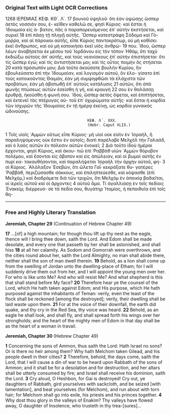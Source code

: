 ### Original Text with Light OCR Corrections

1268                                      ΙΕΡΕΜΙΑΣ                               ΚΕΦ. ΚΘ΄. Λ΄.
17 βουνοῦ ὑψηλοῦ· ὅτι ἐὰν ὑψώσῃς ὥσπερ ἀετὸς νοσσιάν σου, ἐ-
    κεῖθεν καθελῶ σε, φησὶ Κύριος· καὶ ἔσται ἡ ᾿Ιδουμαία εἰς ἀ-
    βατον, πᾶς ὁ παραπορευόμενος ἐπ᾿ αὐτὴν ἐκστήσεται, καὶ συριεῖ
18 ἐπὶ πᾶσῃ τῇ πληγῇ αὐτῆς. Ὥσπερ κατεστράφη Σόδομα καὶ Γό-
    μοῤῥα, καὶ αἱ πάροικοι αὐτῆς, εἶπε Κύριος παντοκράτωρ, οὐ μὴ
    καθίσει ἐκεῖ ἄνθρωπος, καὶ οὐ μὴ κατοικήσει ἐκεῖ υἱὸς ἀνθρώ-
19 που. ᾿Ιδοὺ, ὥσπερ λέων ἀναβήσεται ἐκ μέσου τοῦ ᾿Ιορδάνου εἰς
    τὸν τόπον ᾿Ηθὰμ, ὅτι ταχὺ ἐκδιώξω αὐτοὺς ἀπ᾿ αὐτῆς, καὶ
    τοὺς νεανίσκους ἐπ᾿ αὐτὴν ἐπιστήσεται· ὅτι τίς ὥσπερ ἐγώ;
    καὶ τίς ἀντιστήσεται μοι; καὶ τίς οὗτος ποιμὴν ὃς στήσεται
20 κατὰ πρόσωπόν μου; Διὰ τοῦτο ἀκούσατε βουλὴν Κυρίου, ἣν
    ἐβουλεύσατο ἐπὶ τὴν ᾿Ιδουμαίαν, καὶ λογισμὸν αὐτοῦ, ὃν ἐλο-
    γίσατο ἐπὶ τοὺς κατοικοῦντας Θαιμὰν, ἐὰν μὴ συμψηφθῶσι τὰ
    ἐλάχιστα τῶν προβάτων, ἐὰν μὴ ἀβατωθῇ ἐπ᾿ αὐτοὺς κατάλυσις
21 αὐτῶν, ὅτι ἀπὸ φωνῆς πτώσεως αὐτῶν ἐσείσθη ἡ γῆ, καὶ κραυγὴ
22 σου ἐν θαλάσσῃ ἐρυθρᾷ, ἠκούσθη ἡ φωνή σου. ᾿Ιδοὺ, ὥσπερ
    ἀετὸς ὄψεται, καὶ ἐπιπτήσεται, καὶ ἐκτενεῖ τὰς πτέρυγας αὐ-
    τοῦ ἐπ᾿ ὀχυρώματα αὐτῆς· καὶ ἔσται ἡ καρδία τῶν ἰσχυρῶν
    τῆς ᾿Ιδουμαίας ἐν τῇ ἡμέρᾳ ἐκείνῃ, ὡς καρδία γυναικὸς ὠδινούσης.

                                        ΚΕΦ. Λ΄. XXX.
                                        (Hebr. Caput XLIX.)

1   Τοῖς υἱοῖς ᾿Αμμὼν οὕτως εἶπε Κύριος· μὴ υἱοὶ οὐκ εἰσὶν ἐν
    ᾿Ισραὴλ, ἢ παραληψόμενος οὐκ ἔστιν ἐν αὐτοῖς; διατὶ παρέλαβε
    Μελχὸλ τὴν Γαλαάδ, καὶ ὁ λαὸς αὐτῶν ἐν πόλεσιν αὐτῶν ἐνοικεῖ;
2   Διὰ τοῦτο ἰδοὺ ἡμέραι ἔρχονται, φησὶ Κύριος, καὶ ἀκου-
    τιῶ ἐπὶ ῾Ραββὰθ υἱῶν ᾿Αμμὼν θόρυβον πολέμου, καὶ ἔσονται
    εἰς ἄβατον καὶ εἰς ἀπώλειαν, καὶ οἱ βωμοὶ αὐτῆς ἐν πυρὶ κα-
    τακαυθήσονται, καὶ παραλήψεται ᾿Ισραὴλ τὴν ἀρχὴν αὐτοῦ, φη-
3   σὶ Κύριος. ᾿Αλάλαξον ᾿Εσεβὼν, ὅτι ὤλετο Γαΐ· κεκράξατε θυ-
    γατέρες ῾Ραββὰθ, περιζώσασθε σάκκους, καὶ ἐπιληπτεύεσθε, καὶ
    κόψασθε (ἐπὶ Μελχὸμ,) καὶ διαδράμετε διὰ τῶν τριχῶν, ὅτι
    Μελχὸμ ἐν ἀποικίᾳ βαδιεῖται, οἱ ἱερεῖς αὐτοῦ καὶ οἱ ἄρχοντες
4   αὐτοῦ ἅμα. Τί ἀγαλλιάσῃ ἐν τοῖς πεδίοις ᾿Ενακείμ; διέρρευσ-
    σε τὰ πεδία σου, θυγάτηρ ᾿Ιταμίας, ἡ πεποιθυῖα ἐπὶ τοῖς θη-

***

### Free and Highly Literary Translation

**Jeremiah, Chapter 29**
(Continuation of Hebrew Chapter 49)

**17** ...[of] a high mountain; for though thou lift up thy nest as the eagle, thence will I bring thee down, saith the Lord. And Edom shall be made desolate, and every one that passeth by her shall be astonished, and shall hiss
**18** at all her calamity. As Sodom and Gomorrah were overthrown, and the cities round about her, saith the Lord Almighty, no man shall abide there, neither shall the son of man dwell therein.
**19** Behold, as a lion shall come up from the swelling of Jordan unto the dwelling-place of Etham; for I will suddenly drive them out from her, and I will appoint the young men over her. For who is like unto Me? And who will resist Me? And what shepherd is this that shall stand before My face?
**20** Therefore hear ye the counsel of the Lord, which He hath taken against Edom; and His purpose, which He hath purposed against the inhabitants of Teman: verily, even the least of the flock shall be reckoned [among the destroyed]; verily, their dwelling shall be laid waste upon them.
**21** For at the voice of their downfall, the earth did quake, and thy cry in the Red Sea, thy voice was heard.
**22** Behold, as an eagle he shall look, and shall fly, and shall spread forth his wings over her strongholds; and the heart of the mighty men of Edom in that day shall be as the heart of a woman in travail.

**Jeremiah, Chapter 30**
(Hebrew Chapter 49)

**1** Concerning the sons of Ammon, thus saith the Lord: Hath Israel no sons? Or is there no heir among them? Why hath Melchom taken Gilead, and his people dwell in their cities?
**2** Therefore, behold, the days come, saith the Lord, that I will cause a din of war to be heard upon Rabbath of the sons of Ammon; and it shall be for a desolation and for destruction, and her altars shall be utterly consumed by fire; and Israel shall receive his dominion, saith the Lord.
**3** Cry aloud, O Heshbon, for Gai is destroyed! Cry out, ye daughters of Rabbath, gird yourselves with sackcloth, and be seized [with lamentation], and beat yourselves (for Melchom), and run about with torn hair; for Melchom shall go into exile, his priests and his princes together.
**4** Why dost thou glory in the valleys of Enakim? Thy valleys have flowed away, O daughter of Insolence, who trusteth in thy trea-[sures]...